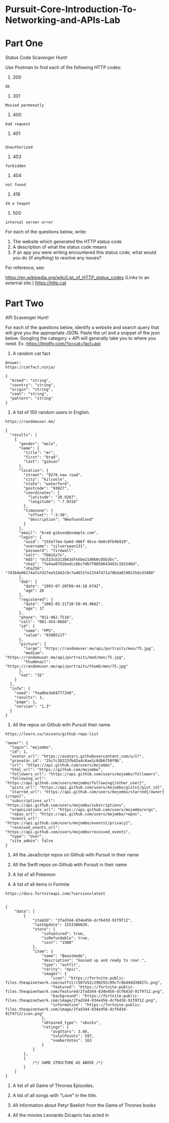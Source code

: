 # Pursuit-Core-Introduction-To-Networking-and-APIs-Lab

# Part One

Status Code Scavenger Hunt!

Use Postman to find each of the following HTTP codes:


1. 200 

```
Ok

```
1. 301
```
Movied permenatly 
```
1. 400

```
bad request 
```
1. 401

```

Unauthorized

```
1. 403

```
forbidden 

```
1. 404

```
not found

```
1. 418

```
Im a teapot

```
1. 500

```
internal server error

```


For each of the questions below, write:

1. The website which generated the HTTP status code
2. A description of what the status code means
3. If an app you were writing encountered this status code, what would you do (if anything) to resolve any issues?


For reference, see:

https://en.wikipedia.org/wiki/List_of_HTTP_status_codes (Links to an external site.)
https://http.cat


# Part Two

API Scavenger Hunt!

For each of the questions below, identify a website and search query that will give you the appropriate JSON.  Paste the url and a snippet of the json below.  Googling the category + API will generally take you to where you need.  Ex. https://lmgtfy.com/?q=cat+fact+api

1. A random cat fact
```
Answer: 
https://catfact.ninja/

{
  "breed": "string",
  "country": "string",
  "origin": "string",
  "coat": "string",
  "pattern": "string"
}

```
1. A list of 150 random users in English.
```
https://randomuser.me/

{
  "results": [
    {
      "gender": "male",
      "name": {
        "title": "mr",
        "first": "brad",
        "last": "gibson"
      },
      "location": {
        "street": "9278 new road",
        "city": "kilcoole",
        "state": "waterford",
        "postcode": "93027",
        "coordinates": {
          "latitude": "20.9267",
          "longitude": "-7.9310"
        },
        "timezone": {
          "offset": "-3:30",
          "description": "Newfoundland"
        }
      },
      "email": "brad.gibson@example.com",
      "login": {
        "uuid": "155e77ee-ba6d-486f-95ce-0e0c0fb4b919",
        "username": "silverswan131",
        "password": "firewall",
        "salt": "TQA1Gz7x",
        "md5": "dc523cb313b63dfe5be2140b0c05b3bc",
        "sha1": "7a4aa07d1bedcc6bcf4b7f8856643492c191540d",
        "sha256": "74364e96174afa7d17ee52dd2c9c7a4651fe1254f471a78bda0190135dcd3480"
      },
      "dob": {
        "date": "1993-07-20T09:44:18.674Z",
        "age": 26
      },
      "registered": {
        "date": "2002-05-21T10:59:49.966Z",
        "age": 17
      },
      "phone": "011-962-7516",
      "cell": "081-454-0666",
      "id": {
        "name": "PPS",
        "value": "0390511T"
      },
      "picture": {
        "large": "https://randomuser.me/api/portraits/men/75.jpg",
        "medium": "https://randomuser.me/api/portraits/med/men/75.jpg",
        "thumbnail": "https://randomuser.me/api/portraits/thumb/men/75.jpg"
      },
      "nat": "IE"
    }
  ],
  "info": {
    "seed": "fea8be3e64777240",
    "results": 1,
    "page": 1,
    "version": "1.3"
  }
}

```

1. All the repos on Github with Pursuit their name
```
https://learn.co/lessons/github-repo-list

"owner": {
  "login": "mojombo",
  "id": 1,
  "avatar_url": "https://avatars.githubusercontent.com/u/1?",
  "gravatar_id": "25c7c18223fb42a4c6ae1c8db6f50f9b",
  "url": "https://api.github.com/users/mojombo",
  "html_url": "https://github.com/mojombo",
  "followers_url": "https://api.github.com/users/mojombo/followers",
  "following_url": "https://api.github.com/users/mojombo/following{/other_user}",
  "gists_url": "https://api.github.com/users/mojombo/gists{/gist_id}",
  "starred_url": "https://api.github.com/users/mojombo/starred{/owner}{/repo}",
  "subscriptions_url": "https://api.github.com/users/mojombo/subscriptions",
  "organizations_url": "https://api.github.com/users/mojombo/orgs",
  "repos_url": "https://api.github.com/users/mojombo/repos",
  "events_url": "https://api.github.com/users/mojombo/events{/privacy}",
  "received_events_url": "https://api.github.com/users/mojombo/received_events",
  "type": "User",
  "site_admin": false
}

```

1. All the JavaScript repos on Github with Pursuit in their name


1. All the Swift repos on Github with Pursuit in their name


1. A list of all Pokemon

1. A list of all items in Fortnite

```
https://docs.fortniteapi.com/?version=latest


{
    "data": [
        {
            "itemId": "2fad344-834e456-dcf643d-91f9712",
            "lastUpdate": 1553386039,
            "store": {
                "isFeatured": true,
                "isRefundable": true,
                "cost": "1500"
            },
            "item": {
                "name": "Beastmode",
                "description": "Gassed up and ready to roar.",
                "type": "outfit",
                "rarity": "epic",
                "images": {
                    "icon": "https://fortnite-public-files.theapinetwork.com/outfit/c567e52c290292c99c7c9b44dd36827c.png",
                    "featured": "https://fortnite-public-files.theapinetwork.com/featured/2fad344-834e456-dcf643d-91f9712.png",
                    "background": "https://fortnite-public-files.theapinetwork.com/image/2fad344-834e456-dcf643d-91f9712.png",
                    "information": "https://fortnite-public-files.theapinetwork.com/image/2fad344-834e456-dcf643d-91f9712/icon.png"
                },
                "obtained_type": "vbucks",
                "ratings": {
                    "avgStars": 3.66,
                    "totalPoints": 597,
                    "numberVotes": 163
                }
            }
        },
        {
            /*/ SAME STRUCTURE AS ABOVE /*/
        }
    ]
}
```

1. A list of all Game of Thrones Episodes.

1. A list of all songs with "Love" in the title.
1. All information about Petyr Baelish from the Game of Thrones books
1. All the movies Leonardo Dicaprio has acted in
